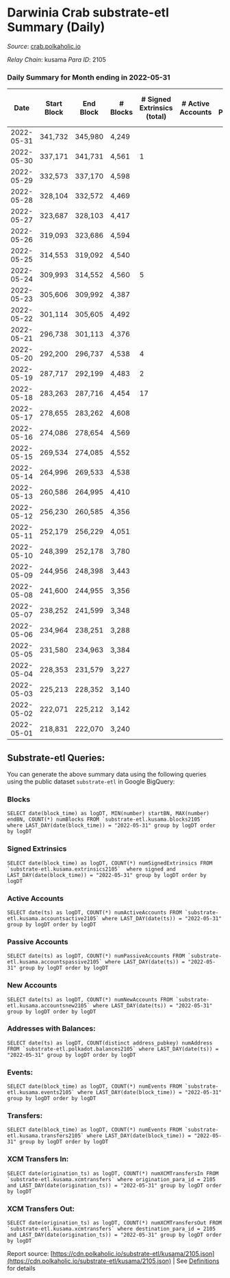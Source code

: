 # Darwinia Crab substrate-etl Summary (Daily)

_Source_: [crab.polkaholic.io](https://crab.polkaholic.io)

*Relay Chain*: kusama
*Para ID*: 2105



### Daily Summary for Month ending in 2022-05-31


| Date | Start Block | End Block | # Blocks | # Signed Extrinsics (total) | # Active Accounts | # Passive | # New | # Addresses with Balances | # Events | # Transfers | # XCM Transfers In | # XCM Transfers Out | Issues | 
| ---- | ----------- | --------- | -------- | --------------------------- | ----------------- | --------- | ----- | ------------------------- | -------- | ----------- | ------------------ | ------------------- | ------ |
| 2022-05-31 | 341,732 | 345,980 | 4,249 |  |  |  |  | 11 | 8,501 |   |   |   |  |
| 2022-05-30 | 337,171 | 341,731 | 4,561 | 1 |  |  |  | 11 | 9,129 |   |   |   |  |
| 2022-05-29 | 332,573 | 337,170 | 4,598 |  |  |  |  | 11 | 9,199 |   |   |   |  |
| 2022-05-28 | 328,104 | 332,572 | 4,469 |  |  |  |  | 11 | 8,940 |   |   |   |  |
| 2022-05-27 | 323,687 | 328,103 | 4,417 |  |  |  |  | 11 | 8,837 |   |   |   |  |
| 2022-05-26 | 319,093 | 323,686 | 4,594 |  |  |  |  | 11 | 9,190 |   |   |   |  |
| 2022-05-25 | 314,553 | 319,092 | 4,540 |  |  |  |  | 11 | 9,083 |   |   |   |  |
| 2022-05-24 | 309,993 | 314,552 | 4,560 | 5 |  |  |  | 11 | 9,147 |   |   |   |  |
| 2022-05-23 | 305,606 | 309,992 | 4,387 |  |  |  |  | 11 | 8,777 |   |   |   |  |
| 2022-05-22 | 301,114 | 305,605 | 4,492 |  |  |  |  | 11 | 8,986 |   |   |   |  |
| 2022-05-21 | 296,738 | 301,113 | 4,376 |  |  |  |  | 11 | 8,755 |   |   |   |  |
| 2022-05-20 | 292,200 | 296,737 | 4,538 | 4 |  |  |  | 11 | 9,339 | 242 ($0.05) |   |   |  |
| 2022-05-19 | 287,717 | 292,199 | 4,483 | 2 |  |  |  | 10 | 8,979 |   |   |   |  |
| 2022-05-18 | 283,263 | 287,716 | 4,454 | 17 |  |  |  | 10 | 9,160 | 174 ($0.10) |   |   |  |
| 2022-05-17 | 278,655 | 283,262 | 4,608 |  |  |  |  | 8 | 9,219 |   |   |   |  |
| 2022-05-16 | 274,086 | 278,654 | 4,569 |  |  |  |  | 8 | 9,143 |   |   |   |  |
| 2022-05-15 | 269,534 | 274,085 | 4,552 |  |  |  |  | 8 | 9,107 |   |   |   |  |
| 2022-05-14 | 264,996 | 269,533 | 4,538 |  |  |  |  | 8 | 9,078 |   |   |   |  |
| 2022-05-13 | 260,586 | 264,995 | 4,410 |  |  |  |  | 8 | 8,823 |   |   |   |  |
| 2022-05-12 | 256,230 | 260,585 | 4,356 |  |  |  |  | 8 | 8,714 |   |   |   |  |
| 2022-05-11 | 252,179 | 256,229 | 4,051 |  |  |  |  | 8 | 8,104 |   |   |   |  |
| 2022-05-10 | 248,399 | 252,178 | 3,780 |  |  |  |  | 8 | 7,563 |   |   |   |  |
| 2022-05-09 | 244,956 | 248,398 | 3,443 |  |  |  |  | 8 | 6,887 |   |   |   |  |
| 2022-05-08 | 241,600 | 244,955 | 3,356 |  |  |  |  | 8 | 6,714 |   |   |   |  |
| 2022-05-07 | 238,252 | 241,599 | 3,348 |  |  |  |  | 8 | 6,698 |   |   |   |  |
| 2022-05-06 | 234,964 | 238,251 | 3,288 |  |  |  |  | 8 | 6,578 |   |   |   |  |
| 2022-05-05 | 231,580 | 234,963 | 3,384 |  |  |  |  | 8 | 6,770 |   |   |   |  |
| 2022-05-04 | 228,353 | 231,579 | 3,227 |  |  |  |  | 8 | 6,456 |   |   |   |  |
| 2022-05-03 | 225,213 | 228,352 | 3,140 |  |  |  |  | 8 | 6,281 |   |   |   |  |
| 2022-05-02 | 222,071 | 225,212 | 3,142 |  |  |  |  | 8 | 6,286 |   |   |   |  |
| 2022-05-01 | 218,831 | 222,070 | 3,240 |  |  |  |  | 8 | 6,482 |   |   |   |  |

## Substrate-etl Queries:
You can generate the above summary data using the following queries using the public dataset `substrate-etl` in Google BigQuery:


### Blocks
```
SELECT date(block_time) as logDT, MIN(number) startBN, MAX(number) endBN, COUNT(*) numBlocks FROM `substrate-etl.kusama.blocks2105`  where LAST_DAY(date(block_time)) = "2022-05-31" group by logDT order by logDT
```


### Signed Extrinsics
```
SELECT date(block_time) as logDT, COUNT(*) numSignedExtrinsics FROM `substrate-etl.kusama.extrinsics2105`  where signed and LAST_DAY(date(block_time)) = "2022-05-31" group by logDT order by logDT
```


### Active Accounts
```
SELECT date(ts) as logDT, COUNT(*) numActiveAccounts FROM `substrate-etl.kusama.accountsactive2105` where LAST_DAY(date(ts)) = "2022-05-31" group by logDT order by logDT
```


### Passive Accounts
```
SELECT date(ts) as logDT, COUNT(*) numPassiveAccounts FROM `substrate-etl.kusama.accountspassive2105` where LAST_DAY(date(ts)) = "2022-05-31" group by logDT order by logDT
```


### New Accounts
```
SELECT date(ts) as logDT, COUNT(*) numNewAccounts FROM `substrate-etl.kusama.accountsnew2105` where LAST_DAY(date(ts)) = "2022-05-31" group by logDT order by logDT
```


### Addresses with Balances:
```
SELECT date(ts) as logDT, COUNT(distinct address_pubkey) numAddress FROM `substrate-etl.polkadot.balances2105` where LAST_DAY(date(ts)) = "2022-05-31" group by logDT order by logDT
```


### Events:
```
SELECT date(block_time) as logDT, COUNT(*) numEvents FROM `substrate-etl.kusama.events2105` where LAST_DAY(date(block_time)) = "2022-05-31" group by logDT order by logDT
```


### Transfers:
```
SELECT date(block_time) as logDT, COUNT(*) numEvents FROM `substrate-etl.kusama.transfers2105` where LAST_DAY(date(block_time)) = "2022-05-31" group by logDT order by logDT
```


### XCM Transfers In:
```
SELECT date(origination_ts) as logDT, COUNT(*) numXCMTransfersIn FROM `substrate-etl.kusama.xcmtransfers` where origination_para_id = 2105 and LAST_DAY(date(origination_ts)) = "2022-05-31" group by logDT order by logDT
```


### XCM Transfers Out:
```
SELECT date(origination_ts) as logDT, COUNT(*) numXCMTransfersOut FROM `substrate-etl.kusama.xcmtransfers` where destination_para_id = 2105 and LAST_DAY(date(origination_ts)) = "2022-05-31" group by logDT order by logDT
```



Report source: [https://cdn.polkaholic.io/substrate-etl/kusama/2105.json](https://cdn.polkaholic.io/substrate-etl/kusama/2105.json) | See [Definitions](/DEFINITIONS.md) for details
